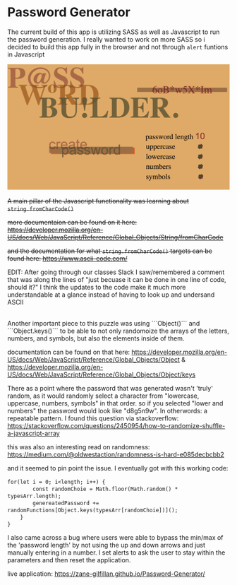 # Password Generator

The current build of this app is utilizing SASS as well as Javascript to run the password generation. I really wanted to work on more SASS so i decided to build this app fully in the browser and not through ```alert``` funtions in Javascript

![final project](img/final.png)


<del>A main pillar of the Javascript functionality was learning about  ```string.fromCharCode()```

<del>more documentaion can be found on it here: https://developer.mozilla.org/en-US/docs/Web/JavaScript/Reference/Global_Objects/String/fromCharCode

<del>and the documentation for what ```string.fromCharCode()``` targets can be found here: https://www.ascii-code.com/ 

EDIT:  After going through our classes Slack I saw/remembered a comment that was along the lines of "just becuase it can be done in one line of code, should it?" I think the updates to the code make it much more understandable at a glance instead of having to look up and undersand ASCII

<br>
Another important piece to this puzzle was using ```Object()``` and ```Object.keys()``` to be able to not only randomoize the arrays of the letters, numbers, and symbols, but also the elements inside of them. 

documentation can be found on that here: https://developer.mozilla.org/en-US/docs/Web/JavaScript/Reference/Global_Objects/Object & https://developer.mozilla.org/en-US/docs/Web/JavaScript/Reference/Global_Objects/Object/keys


There as a point where the password that was generated wasn't 'truly' random, as it would randomly select a character from "lowercase, uppercase, numbers, symbols" in that order. so if you selected "lower and numbers" the password would look like "d8g5n9w". In otherwords: a repeatable pattern. I found this question via stackoverflow: https://stackoverflow.com/questions/2450954/how-to-randomize-shuffle-a-javascript-array

this was also an interesting read on randomness: https://medium.com/@oldwestaction/randomness-is-hard-e085decbcbb2

and it seemed to pin point the issue. I eventually got with this working code:

```
for(let i = 0; i<length; i++) {
        const randomChoie = Math.floor(Math.random() * typesArr.length);
        genereatedPassword += randomFunctions[Object.keys(typesArr[randomChoie])]();
    }
}
```


I also came across a bug where users were able to bypass the min/max of the 'password length' by not using the up and down arrows and just manually entering in a number. I set alerts to ask the user to stay within the parameters and then reset the application.


live application: https://zane-gilfillan.github.io/Password-Generator/
